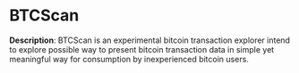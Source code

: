 # BTCScan

**Description**:  BTCScan is an experimental bitcoin transaction explorer intend to explore possible way to present bitcoin transaction data in simple yet meaningful way for consumption by inexperienced bitcoin users.